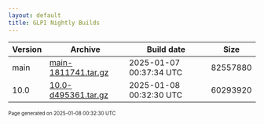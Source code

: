 ```yaml
---
layout: default
title: GLPI Nightly Builds
---
```


Version|Archive|Build date|Size
---|---|---|---
main|[main-1811741.tar.gz](main-1811741.tar.gz)|2025-01-07 00:37:34 UTC|82557880
10.0|[10.0-d495361.tar.gz](10.0-d495361.tar.gz)|2025-01-08 00:32:30 UTC|60293920

<font size="1">Page generated on 2025-01-08 00:32:30 UTC</font>
